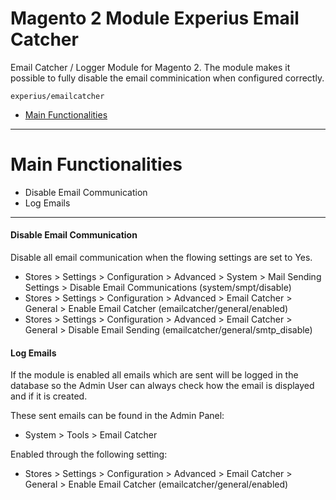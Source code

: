 Magento 2 Module Experius  Email Catcher
====================

Email Catcher / Logger Module for Magento 2.  The module makes it possible to fully disable the email comminication when configured correctly.

   ``experius/emailcatcher``
   
 - [Main Functionalities](#markdown-header-main-functionalities)

- - -

# Main Functionalities

 - Disable Email Communication
 - Log Emails
 
 ---
 
#### Disable Email Communication

Disable all email communication when the flowing settings are set to Yes.

 - Stores > Settings > Configuration > Advanced > System > Mail Sending Settings > Disable Email Communications (system/smpt/disable)
 - Stores > Settings > Configuration > Advanced > Email Catcher > General > Enable Email Catcher (emailcatcher/general/enabled)
 - Stores > Settings > Configuration > Advanced > Email Catcher > General > Disable Email Sending (emailcatcher/general/smtp_disable)

#### Log Emails

If the module is enabled all emails which are sent will be logged in the database so the Admin User can always check how the email is displayed and if it is created.

These sent emails can be found in the Admin Panel:

 - System > Tools > Email Catcher


Enabled through the following setting:

 - Stores > Settings > Configuration > Advanced > Email Catcher > General > Enable Email Catcher (emailcatcher/general/enabled)
